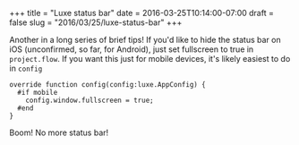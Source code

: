 +++
title = "Luxe status bar"
date = 2016-03-25T10:14:00-07:00
draft = false
slug = "2016/03/25/luxe-status-bar"
+++

Another in a long series of brief tips!  If you'd like to hide the status bar on iOS (unconfirmed, so far, for Android), just set fullscreen to true in `project.flow`.  If you want this just for mobile devices, it's likely easiest to do in `config`

```
override function config(config:luxe.AppConfig) {
  #if mobile
    config.window.fullscreen = true;
  #end
}
```

Boom!  No more status bar!
